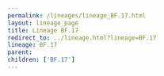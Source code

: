 ```yaml
---
permalink: /lineages/lineage_BF.17.html
layout: lineage_page
title: Lineage BF.17
redirect_to: ../lineage.html?lineage=BF.17
lineage: BF.17
parent: 
children: ['BF.17']
---
```

